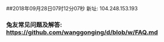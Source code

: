 ##2018年09月28日07时12分07秒 新址: 104.248.153.193
### 兔友常见问题及解答: https://github.com/wanggonging/d/blob/w/FAQ.md
